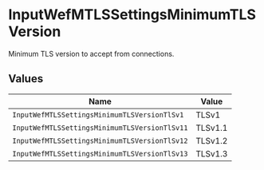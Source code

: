 # InputWefMTLSSettingsMinimumTLSVersion

Minimum TLS version to accept from connections.


## Values

| Name                                          | Value                                         |
| --------------------------------------------- | --------------------------------------------- |
| `InputWefMTLSSettingsMinimumTLSVersionTlSv1`  | TLSv1                                         |
| `InputWefMTLSSettingsMinimumTLSVersionTlSv11` | TLSv1.1                                       |
| `InputWefMTLSSettingsMinimumTLSVersionTlSv12` | TLSv1.2                                       |
| `InputWefMTLSSettingsMinimumTLSVersionTlSv13` | TLSv1.3                                       |
